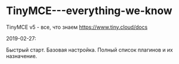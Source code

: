 # TinyMCE---everything-we-know

TinyMCE v5 - все, что знаем
https://www.tiny.cloud/docs

2019-02-27:

   Быстрый старт.
   Базовая настройка.
   Полный список плагинов и их назначение.
